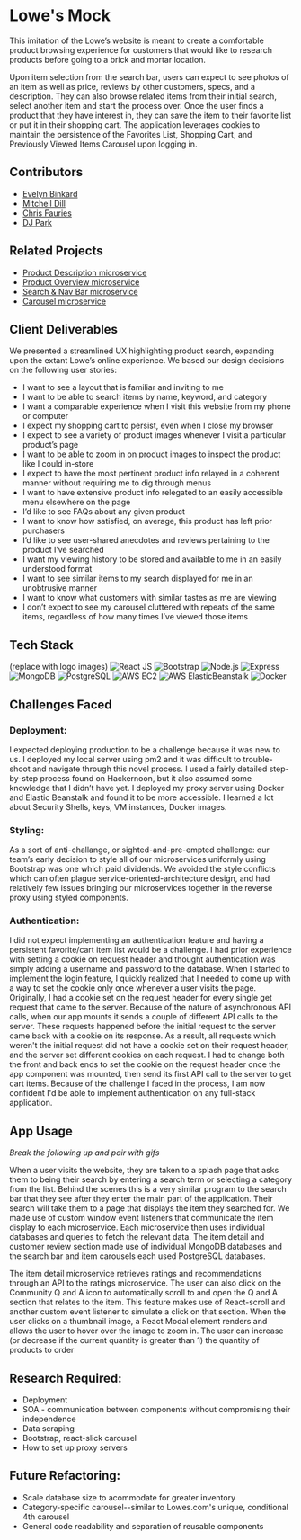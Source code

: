 # Lowe's Mock

This imitation of the Lowe’s website is meant to create a comfortable product browsing experience for customers that would like to research products before going to a brick and mortar location.

Upon item selection from the search bar, users can expect to see photos of an item as well as price, reviews by other customers, specs, and a description. They can also browse related items from their initial search, select another item and start the process over. Once the user finds a product that they have interest in, they can save the item to their favorite list or put it in their shopping cart. The application leverages cookies to maintain the persistence of the Favorites List, Shopping Cart, and Previously Viewed Items Carousel upon logging in.

## Contributors
  - [Evelyn Binkard](https://github.com/evelynbinkard)
  - [Mitchell Dill](https://github.com/MitchellDill)
  - [Chris Fauries](https://github.com/chrisfauries)
  - [DJ Park](https://github.com/dongjae93)

## Related Projects

  - [Product Description microservice](https://github.com/mc-ed/Product-Description)
  - [Product Overview microservice](https://github.com/mc-ed/Product-Overview)
  - [Search & Nav Bar microservice](https://github.com/mc-ed/Search-Banner)
  - [Carousel microservice](https://github.com/mc-ed/Carousel)

## Client Deliverables

We presented a streamlined UX highlighting product search, expanding upon the extant Lowe’s online experience. We based our design decisions on the following user stories:

  - I want to see a layout that is familiar and inviting to me
  - I want to be able to search items by name, keyword, and category
  - I want a comparable experience when I visit this website from my phone or computer
  - I expect my shopping cart to persist, even when I close my browser
  - I expect to see a variety of product images whenever I visit a particular product’s page
  - I want to be able to zoom in on product images to inspect the product like I could in-store
  - I expect to have the most pertinent product info relayed in a coherent manner without requiring me to dig through menus
  - I want to have extensive product info relegated to an easily accessible menu elsewhere on the page
  - I’d like to see FAQs about any given product
  - I want to know how satisfied, on average, this product has left prior purchasers
  - I’d like to see user-shared anecdotes and reviews pertaining to the product I’ve searched
  - I want my viewing history to be stored and available to me in an easily understood format
  - I want to see similar items to my search displayed for me in an unobtrusive manner
  - I want to know what customers with similar tastes as me are viewing
  - I don’t expect to see my carousel cluttered with repeats of the same items, regardless of how many times I’ve viewed those items

## Tech Stack

(replace with logo images)
![React JS](https://upload.wikimedia.org/wikipedia/commons/thumb/a/a7/React-icon.svg/1920px-React-icon.svg.png)
![Bootstrap](https://banner2.kisspng.com/20180512/stw/kisspng-bootstrap-responsive-web-design-web-development-lo-5af676c04b0535.2749534815261016963073.jpg)
![Node.js](https://upload.wikimedia.org/wikipedia/commons/thumb/d/d9/Node.js_logo.svg/1920px-Node.js_logo.svg.png)
![Express](https://blog.cyberpanel.net/wp-content/uploads/2019/03/express-js-cyberpanel.jpeg)
![MongoDB](https://webassets.mongodb.com/_com_assets/cms/mongodb_logo1-76twgcu2dm.png)
![PostgreSQL](https://icon2.kisspng.com/20180804/aaz/kisspng-postgresql-object-relational-database-oracle-datab-portfolio-whitebolt-whitebolt-5b65f8213f29d6.5042016815334093132587.jpg)
![AWS EC2](https://www.linuxsysadmins.com/wp-content/uploads/2019/06/Amazon-EC2-Instance.png)
![AWS ElasticBeanstalk](https://foghornconsulting.com/wp-content/uploads/2016/08/elastic_beanstalk.png)
![Docker](https://banner2.kisspng.com/20180629/rzb/kisspng-docker-logo-kubernetes-software-deployment-engineer-logo-5b3616d6ecbd37.9856374815302714469697.jpg)

## Challenges Faced

### Deployment:
I expected deploying production to be a challenge because it was new to us. I deployed my local server using pm2 and it was difficult to trouble-shoot and navigate through this novel process. I used a fairly detailed step-by-step process found on Hackernoon, but it also assumed some knowledge that I didn’t have yet. I deployed my proxy server using Docker and Elastic Beanstalk and found it to be more accessible. I learned a lot about Security Shells, keys, VM instances, Docker images.

### Styling:
As a sort of anti-challange, or sighted-and-pre-empted challenge: our team’s early decision to style all of our microservices uniformly using Bootstrap was one which paid dividends. We avoided the style conflicts which can often plague service-oriented-architecture design, and had relatively few issues bringing our microservices together in the reverse proxy using styled components.

### Authentication:
I did not expect implementing an authentication feature and having a persistent favorite/cart item list would be a challenge. I had prior experience with setting a cookie on request header and thought authentication was simply adding a username and password to the database. When I started to implement the login feature, I quickly realized that I needed to come up with a way to set the cookie only once whenever a user visits the page. Originally, I had a cookie set on the request header for every single get request that came to the server. Because of the nature of asynchronous API calls, when our app mounts it sends a couple of different API calls to the server. These requests happened before the initial request to the server came back with a cookie on its response. As a result, all requests which weren't the initial request did not have a cookie set on their request header, and the server set different cookies on each request. I had to change both the front and back ends to set the cookie on the request header once the app component was mounted, then send its first API call to the server to get cart items. Because of the challenge I faced in the process, I am now confident I'd be able to implement authentication on any full-stack application.

## App Usage

*Break the following up and pair with gifs*

When a user visits the website, they are taken to a splash page that asks them to being their search by entering a search term or selecting a category from the list. Behind the scenes this is a very similar program to the search bar that they see after they enter the main part of the application. Their search will take them to a page that displays the item they searched for. We made use of custom window event listeners that communicate the item display to each microservice. Each microservice then uses individual databases and queries to fetch the relevant data. The item detail and customer review section made use of individual MongoDB databases and the search bar and item carousels each used PostgreSQL databases. 

The item detail microservice retrieves ratings and recommendations through an API to the ratings microservice. The user can also click on the Community Q and A icon to automatically scroll to and open the Q and A section that relates to the item. This feature makes use of React-scroll and another custom event listener to simulate a click on that section. When the user clicks on a thumbnail image, a React Modal element renders and allows the user to hover over the image to zoom in. The user can increase (or decrease if the current quantity is greater than 1) the quantity of products to order

## Research Required:

  - Deployment
  - SOA - communication between components without compromising their independence
  - Data scraping
  - Bootstrap, react-slick carousel
  - How to set up proxy servers

## Future Refactoring:

  - Scale database size to acommodate for greater inventory
  - Category-specific carousel--similar to Lowes.com's unique, conditional 4th carousel
  - General code readability and separation of reusable components

